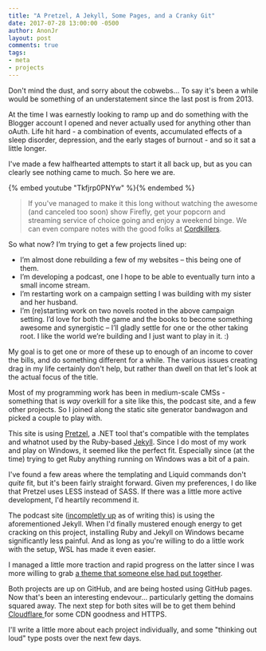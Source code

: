 ```yaml
---
title: "A Pretzel, A Jekyll, Some Pages, and a Cranky Git"
date: 2017-07-28 13:00:00 -0500
author: AnonJr
layout: post
comments: true
tags:
- meta
- projects
---
```


Don't mind the dust, and sorry about the cobwebs&hellip; To say it's been a while would be something of an understatement since the last post is from 2013.

At the time I was earnestly looking to ramp up and do something with the Blogger account I opened and never actually used for anything other than oAuth. Life hit hard - a combination of events, accumulated effects of a sleep disorder, depression, and the early stages of burnout - and so it sat a little longer.
<!--more-->
I've made a few halfhearted attempts to start it all back up, but as you can clearly see nothing came to much. So here we are.

{% embed youtube "Tkfjrp0PNYw" %}{% endembed %}
<!-- https://youtu.be/Tkfjrp0PNYw -->

> If you've managed to make it this long without watching the awesome (and canceled too soon) show Firefly, get your popcorn and streaming service of choice going and enjoy a weekend binge. We can even compare notes with the good folks at [Cordkillers](http://www.cordkillers.com/).

So what now? I’m trying to get a few projects lined up:

* I’m almost done rebuilding a few of my websites – this being one of them.
* I’m developing a podcast, one I hope to be able to eventually turn into a small income stream.
* I’m restarting work on a campaign setting I was building with my sister and her husband.
* I’m (re)starting work on two novels rooted in the above campaign setting. I’d love for both the game and the books to become something awesome and synergistic – I’ll gladly settle for one or the other taking root. I like the world we’re building and I just want to play in it. :)

My goal is to get one or more of these up to enough of an income to cover the bills, and do something different for a while. The various issues creating drag in my life certainly don't help, but rather than dwell on that let's look at the actual focus of the title.

Most of my programming work has been in medium-scale CMSs - something that is *way* overkill for a site like this, the podcast site, and a few other projects. So I joined along the static site generator bandwagon and picked a couple to play with.

This site is using [Pretzel](https://github.com/Code52/pretzel/), a .NET tool that's compatible with the templates and whatnot used by the Ruby-based [Jekyll](http://jekyllrb.com/). Since I do most of my work and play on Windows, it seemed like the perfect fit. Especially since (at the time) trying to get Ruby anything running on Windows was a bit of a pain.

I've found a few areas where the templating and Liquid commands don't *quite* fit, but it's been fairly straight forward. Given my preferences, I do like that Pretzel uses LESS instead of SASS. If there was a little more active development, I'd heartily recommend it.

The podcast site ([incompletly up](http://www.biblebyexample.com) as of writing this) is using the aforementioned Jekyll. When I'd finally mustered enough energy to get cracking on this project, installing Ruby and Jekyll on Windows became significantly less painful. And as long as you're willing to do a little work with the setup, WSL has made it even easier.

I managed a little more traction and rapid progress on the latter since I was more willing to grab [a theme that someone else had put together](https://mmistakes.github.io/minimal-mistakes/).

Both projects are up on GitHub, and are being hosted using GitHub pages. Now that's been an interesting endevour&hellip; particularly getting the domains squared away. The next step for both sites will be to get them behind [Cloudflare ](https://www.cloudflare.com/) for some CDN goodness and HTTPS.

I'll write a little more about each project individually, and some "thinking out loud" type posts over the next few days.